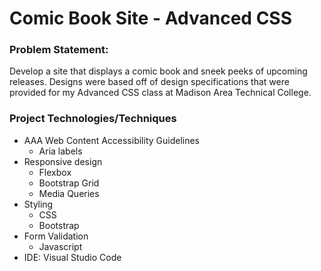 # Comic Book Site - Advanced CSS

### Problem Statement:
Develop a site that displays a comic book and sneek peeks of upcoming releases. Designs were based off of design specifications that were provided for my Advanced CSS class at Madison Area Technical College. 

### Project Technologies/Techniques 
* AAA Web Content Accessibility Guidelines
  * Aria labels
* Responsive design
  * Flexbox
  * Bootstrap Grid
  * Media Queries
* Styling
  * CSS 
  * Bootstrap
* Form Validation
  * Javascript
* IDE: Visual Studio Code



